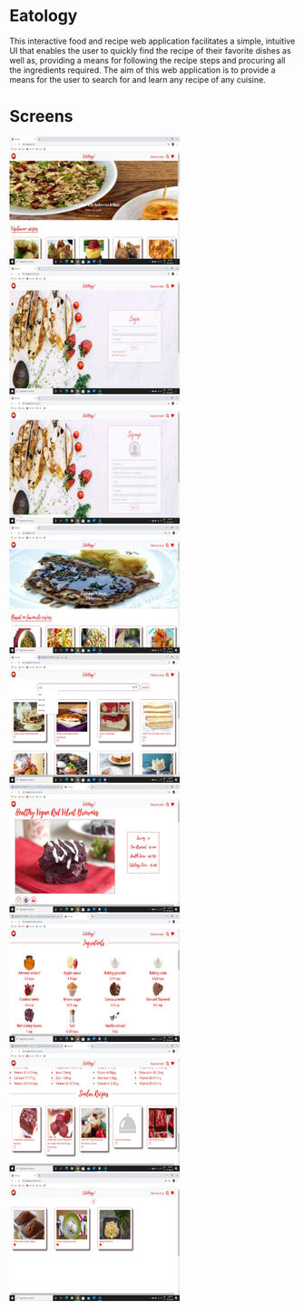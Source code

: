 # Eatology
This interactive food and recipe web application facilitates a simple, intuitive UI
that enables the user to quickly find the recipe of their favorite dishes as well as,
providing a means for following the recipe steps and procuring all the ingredients
required. The aim of this web application is to provide a means for the user to
search for and learn any recipe of any cuisine.

# Screens
<p>
<img src = "./screenshots\WhatsApp Image 2020-05-20 at 12.58.25 PM (2).jpeg" width = "300" height = "225"/> 
<img src = "screenshots\WhatsApp Image 2020-05-20 at 12.58.25 PM (1).jpeg" width = "300" height = "225"/> 
<img src = "screenshots\WhatsApp Image 2020-05-20 at 12.58.25 PM.jpeg" width = "300" height ="225">
<img src = "screenshots\WhatsApp Image 2020-05-20 at 12.58.26 PM (1).jpeg" width = "300" height = "225">
<img src = "screenshots\WhatsApp Image 2020-05-20 at 12.58.28 PM (1).jpeg" width = "300" height = "225">
<img src = "screenshots\WhatsApp Image 2020-05-20 at 12.58.28 PM.jpeg" width = "300" height = "225">
<img src = "screenshots\WhatsApp Image 2020-05-20 at 12.58.29 PM (2).jpeg" width = "300" height = "225">
<img src = "screenshots\WhatsApp Image 2020-05-20 at 12.58.30 PM (1).jpeg" width = "300" height = "225">
<img src = "screenshots\WhatsApp Image 2020-05-20 at 12.58.27 PM (2).jpeg" width = "300" height = "225">
</p>


<br/>
